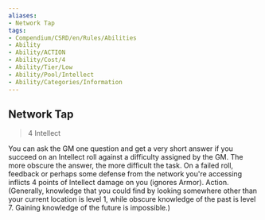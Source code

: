 ```yaml
---
aliases:
- Network Tap
tags:
- Compendium/CSRD/en/Rules/Abilities
- Ability
- Ability/ACTION
- Ability/Cost/4
- Ability/Tier/Low
- Ability/Pool/Intellect
- Ability/Categories/Information
---
```


  
## Network Tap  
>4  Intellect  
  
You can ask the GM one question and get a very short answer if you succeed on an Intellect roll against a difficulty assigned by the GM. The more obscure the answer, the more difficult the task. On a failed roll, feedback or perhaps some defense from the network you're accessing inflicts 4 points of Intellect damage on you (ignores Armor). Action. (Generally, knowledge that you could find by looking somewhere other than your current location is level 1, while obscure knowledge of the past is level 7. Gaining knowledge of the future is impossible.)